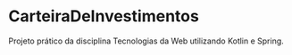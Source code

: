 # CarteiraDeInvestimentos
Projeto prático da disciplina Tecnologias da Web utilizando Kotlin e Spring.
